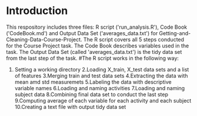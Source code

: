 Introduction
========
This respository includes three files: R script ('run_analysis.R'), Code Book ('CodeBook.md') and Output Data Set ('averages_data.txt') for Getting-and-Cleaning-Data-Course-Project. The R script covers all 5 steps conducted for the Course Project task. The Code Book describes variables used in the task. The Output Data Set (called 'averages_data.txt') is the tidy data set from the last step of the task.
#The R script works in the following way: 
1. Setting a working directory 2.Loading X_train, X_test data sets and a list of features 3.Merging train and test data sets 4.Extracting the data with mean amd std measuremets 5.Labeling the data with descriptive variable names 6.Loading and naming activities 7.Loading and naming subject data 8.Combining final data set to conduct the last step 9.Computing average of each variable for each activity and each subject 10.Creating a text file with output tidy data set
